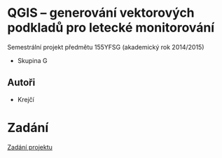 # QGIS – generování vektorových podkladů pro letecké monitorování

Semestrální projekt předmětu 155YFSG (akademický rok 2014/2015)

* Skupina G

## Autoři

* Krejčí

# Zadání

[Zadání projektu](zadani.pdf)

